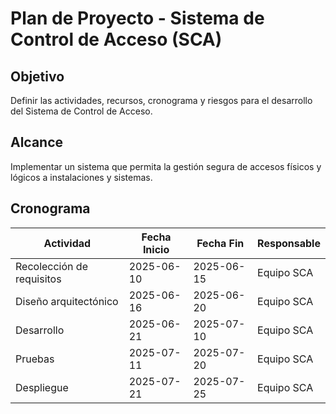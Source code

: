 # Plan de Proyecto - Sistema de Control de Acceso (SCA)

## Objetivo
Definir las actividades, recursos, cronograma y riesgos para el desarrollo del Sistema de Control de Acceso.

## Alcance
Implementar un sistema que permita la gestión segura de accesos físicos y lógicos a instalaciones y sistemas.

## Cronograma
| Actividad               | Fecha Inicio | Fecha Fin  | Responsable |
|------------------------|--------------|------------|-------------|
| Recolección de requisitos | 2025-06-10   | 2025-06-15 | Equipo SCA  |
| Diseño arquitectónico    | 2025-06-16   | 2025-06-20 | Equipo SCA  |
| Desarrollo              | 2025-06-21   | 2025-07-10 | Equipo SCA  |
| Pruebas                 | 2025-07-11   | 2025-07-20 | Equipo SCA  |
| Despliegue              | 2025-07-21   | 2025-07-25 | Equipo SCA  |
